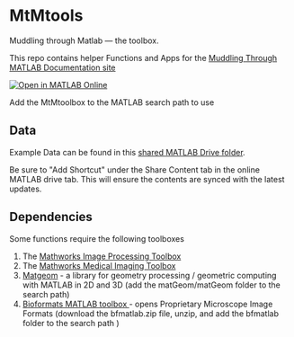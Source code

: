 # MtMtools

Muddling through Matlab — the toolbox. 

This repo contains helper Functions and Apps for the [Muddling Through MATLAB Documentation site](https://salcedoe.github.io/MtMdocs/)

[![Open in MATLAB Online](https://www.mathworks.com/images/responsive/global/open-in-matlab-online.svg)](https://matlab.mathworks.com/open/github/v1?repo=salcedoe/MtMtools)

Add the MtMtoolbox to the MATLAB search path to use

## Data

Example Data can be found in this [shared MATLAB Drive folder](https://drive.mathworks.com/sharing/36f2e302-384d-4c4e-aa98-8e853c1051c0).

Be sure to "Add Shortcut" under the Share Content tab in the online MATLAB drive tab. This will ensure the contents are synced with the latest updates.

## Dependencies

Some functions require the following toolboxes

1. The [Mathworks Image Processing Toolbox](https://www.mathworks.com/help/images/index.html) 
2. The [Mathworks Medical Imaging Toolbox](https://www.mathworks.com/help/medical-imaging/index.html)
3. [Matgeom](https://github.com/mattools/matGeom) - a library for geometry processing / geometric computing with MATLAB in 2D and 3D (add the matGeom/matGeom folder to the search path)
4. [Bioformats MATLAB toolbox ](https://github.com/ome/bioformats/releases) - opens Proprietary Microscope Image Formats (download the bfmatlab.zip file, unzip, and add the bfmatlab folder to the search path )
